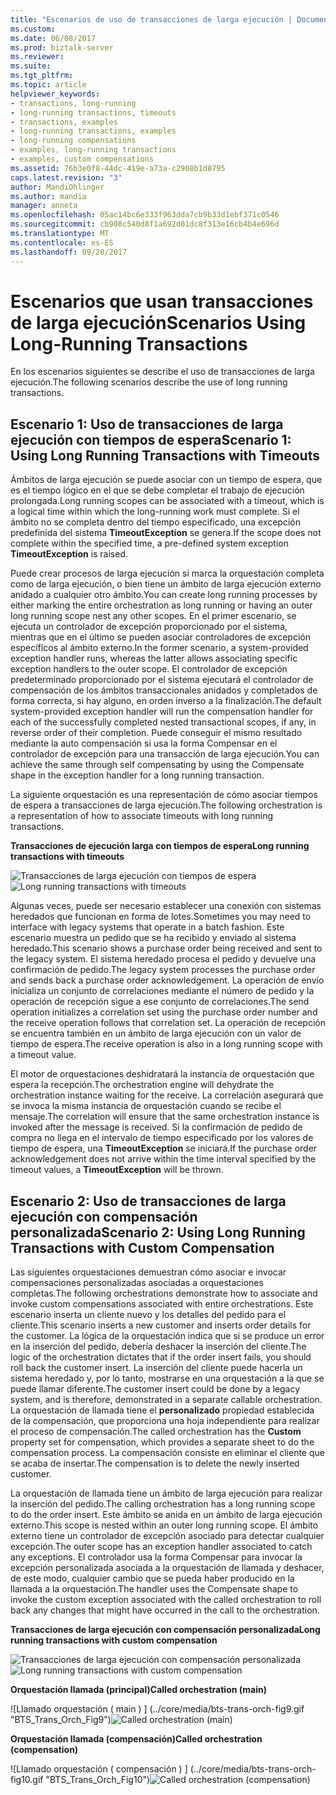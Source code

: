```yaml
---
title: "Escenarios de uso de transacciones de larga ejecución | Documentos de Microsoft"
ms.custom: 
ms.date: 06/08/2017
ms.prod: biztalk-server
ms.reviewer: 
ms.suite: 
ms.tgt_pltfrm: 
ms.topic: article
helpviewer_keywords:
- transactions, long-running
- long-running transactions, timeouts
- transactions, examples
- long-running transactions, examples
- long-running compensations
- examples, long-running transactions
- examples, custom compensations
ms.assetid: 76b3e0f8-44dc-419e-a73a-c2908b1d8795
caps.latest.revision: "3"
author: MandiOhlinger
ms.author: mandia
manager: anneta
ms.openlocfilehash: 05ac14bc6e333f963dda7cb9b33d1ebf371c0546
ms.sourcegitcommit: cb908c540d8f1a692d01dc8f313e16cb4b4e696d
ms.translationtype: MT
ms.contentlocale: es-ES
ms.lasthandoff: 09/20/2017
---
```

# <a name="scenarios-using-long-running-transactions"></a><span data-ttu-id="8ecc7-102">Escenarios que usan transacciones de larga ejecución</span><span class="sxs-lookup"><span data-stu-id="8ecc7-102">Scenarios Using Long-Running Transactions</span></span>
<span data-ttu-id="8ecc7-103">En los escenarios siguientes se describe el uso de transacciones de larga ejecución.</span><span class="sxs-lookup"><span data-stu-id="8ecc7-103">The following scenarios describe the use of long running transactions.</span></span>  
  
## <a name="scenario-1-using-long-running-transactions-with-timeouts"></a><span data-ttu-id="8ecc7-104">Escenario 1: Uso de transacciones de larga ejecución con tiempos de espera</span><span class="sxs-lookup"><span data-stu-id="8ecc7-104">Scenario 1: Using Long Running Transactions with Timeouts</span></span>  
 <span data-ttu-id="8ecc7-105">Ámbitos de larga ejecución se puede asociar con un tiempo de espera, que es el tiempo lógico en el que se debe completar el trabajo de ejecución prolongada.</span><span class="sxs-lookup"><span data-stu-id="8ecc7-105">Long running scopes can be associated with a timeout, which is a logical time within which the long-running work must complete.</span></span> <span data-ttu-id="8ecc7-106">Si el ámbito no se completa dentro del tiempo especificado, una excepción predefinida del sistema **TimeoutException** se genera.</span><span class="sxs-lookup"><span data-stu-id="8ecc7-106">If the scope does not complete within the specified time, a pre-defined system exception **TimeoutException** is raised.</span></span>  
  
 <span data-ttu-id="8ecc7-107">Puede crear procesos de larga ejecución si marca la orquestación completa como de larga ejecución, o bien tiene un ámbito de larga ejecución externo anidado a cualquier otro ámbito.</span><span class="sxs-lookup"><span data-stu-id="8ecc7-107">You can create long running processes by either marking the entire orchestration as long running or having an outer long running scope nest any other scopes.</span></span> <span data-ttu-id="8ecc7-108">En el primer escenario, se ejecuta un controlador de excepción proporcionado por el sistema, mientras que en el último se pueden asociar controladores de excepción específicos al ámbito externo.</span><span class="sxs-lookup"><span data-stu-id="8ecc7-108">In the former scenario, a system-provided exception handler runs, whereas the latter allows associating specific exception handlers to the outer scope.</span></span> <span data-ttu-id="8ecc7-109">El controlador de excepción predeterminado proporcionado por el sistema ejecutará el controlador de compensación de los ámbitos transaccionales anidados y completados de forma correcta, si hay alguno, en orden inverso a la finalización.</span><span class="sxs-lookup"><span data-stu-id="8ecc7-109">The default system-provided exception handler will run the compensation handler for each of the successfully completed nested transactional scopes, if any, in reverse order of their completion.</span></span> <span data-ttu-id="8ecc7-110">Puede conseguir el mismo resultado mediante la auto compensación si usa la forma Compensar en el controlador de excepción para una transacción de larga ejecución.</span><span class="sxs-lookup"><span data-stu-id="8ecc7-110">You can achieve the same through self compensating by using the Compensate shape in the exception handler for a long running transaction.</span></span>  
  
 <span data-ttu-id="8ecc7-111">La siguiente orquestación es una representación de cómo asociar tiempos de espera a transacciones de larga ejecución.</span><span class="sxs-lookup"><span data-stu-id="8ecc7-111">The following orchestration is a representation of how to associate timeouts with long running transactions.</span></span>  
  
 <span data-ttu-id="8ecc7-112">**Transacciones de ejecución larga con tiempos de espera**</span><span class="sxs-lookup"><span data-stu-id="8ecc7-112">**Long running transactions with timeouts**</span></span>  
  
 <span data-ttu-id="8ecc7-113">![Transacciones de larga ejecución con tiempos de espera](../core/media/bts-trans-orch-fig7.gif "BTS_Trans_Orch_Fig7")</span><span class="sxs-lookup"><span data-stu-id="8ecc7-113">![Long running transactions with timeouts](../core/media/bts-trans-orch-fig7.gif "BTS_Trans_Orch_Fig7")</span></span>  
  
 <span data-ttu-id="8ecc7-114">Algunas veces, puede ser necesario establecer una conexión con sistemas heredados que funcionan en forma de lotes.</span><span class="sxs-lookup"><span data-stu-id="8ecc7-114">Sometimes you may need to interface with legacy systems that operate in a batch fashion.</span></span> <span data-ttu-id="8ecc7-115">Este escenario muestra un pedido que se ha recibido y enviado al sistema heredado.</span><span class="sxs-lookup"><span data-stu-id="8ecc7-115">This scenario shows a purchase order being received and sent to the legacy system.</span></span> <span data-ttu-id="8ecc7-116">El sistema heredado procesa el pedido y devuelve una confirmación de pedido.</span><span class="sxs-lookup"><span data-stu-id="8ecc7-116">The legacy system processes the purchase order and sends back a purchase order acknowledgement.</span></span> <span data-ttu-id="8ecc7-117">La operación de envío inicializa un conjunto de correlaciones mediante el número de pedido y la operación de recepción sigue a ese conjunto de correlaciones.</span><span class="sxs-lookup"><span data-stu-id="8ecc7-117">The send operation initializes a correlation set using the purchase order number and the receive operation follows that correlation set.</span></span> <span data-ttu-id="8ecc7-118">La operación de recepción se encuentra también en un ámbito de larga ejecución con un valor de tiempo de espera.</span><span class="sxs-lookup"><span data-stu-id="8ecc7-118">The receive operation is also in a long running scope with a timeout value.</span></span>  
  
 <span data-ttu-id="8ecc7-119">El motor de orquestaciones deshidratará la instancia de orquestación que espera la recepción.</span><span class="sxs-lookup"><span data-stu-id="8ecc7-119">The orchestration engine will dehydrate the orchestration instance waiting for the receive.</span></span> <span data-ttu-id="8ecc7-120">La correlación asegurará que se invoca la misma instancia de orquestación cuando se recibe el mensaje.</span><span class="sxs-lookup"><span data-stu-id="8ecc7-120">The correlation will ensure that the same orchestration instance is invoked after the message is received.</span></span> <span data-ttu-id="8ecc7-121">Si la confirmación de pedido de compra no llega en el intervalo de tiempo especificado por los valores de tiempo de espera, una **TimeoutException** se iniciará.</span><span class="sxs-lookup"><span data-stu-id="8ecc7-121">If the purchase order acknowledgement does not arrive within the time interval specified by the timeout values, a **TimeoutException** will be thrown.</span></span>  
  
## <a name="scenario-2-using-long-running-transactions-with-custom-compensation"></a><span data-ttu-id="8ecc7-122">Escenario 2: Uso de transacciones de larga ejecución con compensación personalizada</span><span class="sxs-lookup"><span data-stu-id="8ecc7-122">Scenario 2: Using Long Running Transactions with Custom Compensation</span></span>  
 <span data-ttu-id="8ecc7-123">Las siguientes orquestaciones demuestran cómo asociar e invocar compensaciones personalizadas asociadas a orquestaciones completas.</span><span class="sxs-lookup"><span data-stu-id="8ecc7-123">The following orchestrations demonstrate how to associate and invoke custom compensations associated with entire orchestrations.</span></span> <span data-ttu-id="8ecc7-124">Este escenario inserta un cliente nuevo y los detalles del pedido para el cliente.</span><span class="sxs-lookup"><span data-stu-id="8ecc7-124">This scenario inserts a new customer and inserts order details for the customer.</span></span> <span data-ttu-id="8ecc7-125">La lógica de la orquestación indica que si se produce un error en la inserción del pedido, debería deshacer la inserción del cliente.</span><span class="sxs-lookup"><span data-stu-id="8ecc7-125">The logic of the orchestration dictates that if the order insert fails, you should roll back the customer insert.</span></span> <span data-ttu-id="8ecc7-126">La inserción del cliente puede hacerla un sistema heredado y, por lo tanto, mostrarse en una orquestación a la que se puede llamar diferente.</span><span class="sxs-lookup"><span data-stu-id="8ecc7-126">The customer insert could be done by a legacy system, and is therefore, demonstrated in a separate callable orchestration.</span></span> <span data-ttu-id="8ecc7-127">La orquestación de llamada tiene el **personalizado** propiedad establecida de la compensación, que proporciona una hoja independiente para realizar el proceso de compensación.</span><span class="sxs-lookup"><span data-stu-id="8ecc7-127">The called orchestration has the **Custom** property set for compensation, which provides a separate sheet to do the compensation process.</span></span> <span data-ttu-id="8ecc7-128">La compensación consiste en eliminar el cliente que se acaba de insertar.</span><span class="sxs-lookup"><span data-stu-id="8ecc7-128">The compensation is to delete the newly inserted customer.</span></span>  
  
 <span data-ttu-id="8ecc7-129">La orquestación de llamada tiene un ámbito de larga ejecución para realizar la inserción del pedido.</span><span class="sxs-lookup"><span data-stu-id="8ecc7-129">The calling orchestration has a long running scope to do the order insert.</span></span> <span data-ttu-id="8ecc7-130">Este ámbito se anida en un ámbito de larga ejecución externo.</span><span class="sxs-lookup"><span data-stu-id="8ecc7-130">This scope is nested within an outer long running scope.</span></span> <span data-ttu-id="8ecc7-131">El ámbito externo tiene un controlador de excepción asociado para detectar cualquier excepción.</span><span class="sxs-lookup"><span data-stu-id="8ecc7-131">The outer scope has an exception handler associated to catch any exceptions.</span></span> <span data-ttu-id="8ecc7-132">El controlador usa la forma Compensar para invocar la excepción personalizada asociada a la orquestación de llamada y deshacer, de este modo, cualquier cambio que se pueda haber producido en la llamada a la orquestación.</span><span class="sxs-lookup"><span data-stu-id="8ecc7-132">The handler uses the Compensate shape to invoke the custom exception associated with the called orchestration to roll back any changes that might have occurred in the call to the orchestration.</span></span>  
  
 <span data-ttu-id="8ecc7-133">**Transacciones de larga ejecución con compensación personalizada**</span><span class="sxs-lookup"><span data-stu-id="8ecc7-133">**Long running transactions with custom compensation**</span></span>  
  
 <span data-ttu-id="8ecc7-134">![Transacciones de larga ejecución con compensación personalizada](../core/media/bts-trans-orch-fig8.gif "BTS_Trans_Orch_Fig8")</span><span class="sxs-lookup"><span data-stu-id="8ecc7-134">![Long running transactions with custom compensation](../core/media/bts-trans-orch-fig8.gif "BTS_Trans_Orch_Fig8")</span></span>  
  
 <span data-ttu-id="8ecc7-135">**Orquestación llamada (principal)**</span><span class="sxs-lookup"><span data-stu-id="8ecc7-135">**Called orchestration (main)**</span></span>  
  
 <span data-ttu-id="8ecc7-136">![Llamado orquestación &#40; main &#41; ] (../core/media/bts-trans-orch-fig9.gif "BTS_Trans_Orch_Fig9")</span><span class="sxs-lookup"><span data-stu-id="8ecc7-136">![Called orchestration &#40;main&#41;](../core/media/bts-trans-orch-fig9.gif "BTS_Trans_Orch_Fig9")</span></span>  
  
 <span data-ttu-id="8ecc7-137">**Orquestación llamada (compensación)**</span><span class="sxs-lookup"><span data-stu-id="8ecc7-137">**Called orchestration (compensation)**</span></span>  
  
 <span data-ttu-id="8ecc7-138">![Llamado orquestación &#40; compensación &#41; ] (../core/media/bts-trans-orch-fig10.gif "BTS_Trans_Orch_Fig10")</span><span class="sxs-lookup"><span data-stu-id="8ecc7-138">![Called orchestration &#40;compensation&#41;](../core/media/bts-trans-orch-fig10.gif "BTS_Trans_Orch_Fig10")</span></span>